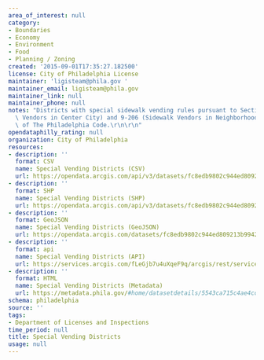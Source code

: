 ```yaml
---
area_of_interest: null
category:
- Boundaries
- Economy
- Environment
- Food
- Planning / Zoning
created: '2015-09-01T17:35:27.182500'
license: City of Philadelphia License
maintainer: 'ligisteam@phila.gov '
maintainer_email: ligisteam@phila.gov
maintainer_link: null
maintainer_phone: null
notes: "Districts with special sidewalk vending rules pursuant to Sections 9-204 (Sidewalk\
  \ Vendors in Center City) and 9-206 (Sidewalk Vendors in Neighborhood Business Districts)\
  \ of The Philadelphia Code.\r\n\r\n"
opendataphilly_rating: null
organization: City of Philadelphia
resources:
- description: ''
  format: CSV
  name: Special Vending Districts (CSV)
  url: https://opendata.arcgis.com/api/v3/datasets/fc8edb9802c944ed809213b9942e67cf_0/downloads/data?format=csv&spatialRefId=4326
- description: ''
  format: SHP
  name: Special Vending Districts (SHP)
  url: https://opendata.arcgis.com/api/v3/datasets/fc8edb9802c944ed809213b9942e67cf_0/downloads/data?format=shp&spatialRefId=4326
- description: ''
  format: GeoJSON
  name: Special Vending Districts (GeoJSON)
  url: https://opendata.arcgis.com/datasets/fc8edb9802c944ed809213b9942e67cf_0.geojson
- description: ''
  format: api
  name: Special Vending Districts (API)
  url: https://services.arcgis.com/fLeGjb7u4uXqeF9q/arcgis/rest/services/Vending_Special_Districts/FeatureServer/0/query?outFields=*&where=1%3D1
- description: ''
  format: HTML
  name: Special Vending Districts (Metadata)
  url: https://metadata.phila.gov/#home/datasetdetails/5543ca715c4ae4cd66d3ff61/representationdetails/570557e74276844c1ff3ce3c/
schema: philadelphia
source: ''
tags:
- Department of Licenses and Inspections
time_period: null
title: Special Vending Districts
usage: null
---
```


